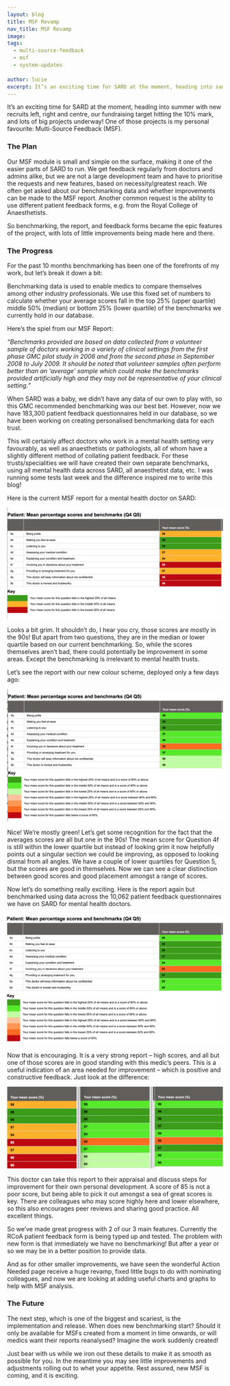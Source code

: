 ```yaml
---
layout: blog
title: MSF Revamp
nav_title: MSF Revamp
image:
tags:
  - multi-source-feedback
  - msf
  - system-updates

author: lucie
excerpt: It’s an exciting time for SARD at the moment, heading into summer with new recruits left, right and centre, our fundraising target hitting the 10% mark, and lots of big projects underway!
---
```


It’s an exciting time for SARD at the moment, heading into summer with new recruits left, right and centre, our fundraising target hitting the 10% mark, and lots of big projects underway! One of those projects is my personal favourite: Multi-Source Feedback (MSF).

<h3>The Plan</h3>
Our MSF module is small and simple on the surface, making it one of the easier parts of SARD to run. We get feedback regularly from doctors and admins alike, but we are not a large development team and have to prioritise the requests and new features, based on necessity/greatest reach. We often get asked about our benchmarking data and whether improvements can be made to the MSF report. Another common request is the ability to use different patient feedback forms, e.g. from the Royal College of Anaesthetists.

So benchmarking, the report, and feedback forms became the epic features of the project, with lots of little improvements being made here and there.

<h3>The Progress</h3>
For the past 10 months benchmarking has been one of the forefronts of my work, but let’s break it down a bit:

Benchmarking data is used to enable medics to compare themselves among other industry professionals. We use this fixed set of numbers to calculate whether your average scores fall in the top 25% (upper quartile) middle 50% (median) or bottom 25% (lower quartile) of the benchmarks we currently hold in our database.

Here’s the spiel from our MSF Report:

<i>“Benchmarks provided are based on data collected from a volunteer sample of doctors working in a variety of clinical settings from the first phase GMC pilot study in 2006 and from the second phase in September 2008 to July 2009. It should be noted that volunteer samples often perform better than an 'average' sample which could make the benchmarks provided artificially high and they may not be representative of your clinical setting.”</i>

When SARD was a baby, we didn’t have any data of our own to play with, so this GMC recommended benchmarking was our best bet. However, now we have 183,300 patient feedback questionnaires held in our database, so we have been working on creating personalised benchmarking data for each trust.

This will certainly affect doctors who work in a mental health setting very favourably, as well as anaesthetists or pathologists, all of whom have a slightly different method of collating patient feedback. For these trusts/specialities we will have created their own separate benchmarks, using all mental health data across SARD, all anaesthetist data, etc. I was running some tests last week and the difference inspired me to write this blog!

Here is the current MSF report for a mental health doctor on SARD:

<div class='thumbnail'>
  <img src='/images/blog/lucie/picture11.png'/>
</div>

Looks a bit grim. It shouldn’t do, I hear you cry, those scores are mostly in the 90s! But apart from two questions, they are in the median or lower quartile based on our current benchmarking. So, while the scores themselves aren’t bad, there could potentially be improvement in some areas. Except the benchmarking is irrelevant to mental health trusts.

Let’s see the report with our new colour scheme, deployed only a few days ago:

<div class='thumbnail'>
  <img src='/images/blog/lucie/picture11a.png'/>
 </div>

 Nice! We’re mostly green! Let’s get some recognition for the fact that the averages scores are all but one in the 90s! The mean score for Question 4f is still within the lower quartile but instead of looking grim it now helpfully points out a singular section we could be improving, as opposed to looking dismal from all angles. We have a couple of lower quartiles for Question 5, but the scores are good in themselves. Now we can see a clear distinction between good scores and good placement amongst a range of scores.

 Now let’s do something really exciting. Here is the report again but benchmarked using data across the 10,062 patient feedback questionnaires we have on SARD for mental health doctors.

<div class='thumbnail'>
  <img src='/images/blog/lucie/picture11b.png'/>
 </div>

 Now that is encouraging. It is a very strong report – high scores, and all but one of those scores are in good standing with this medic’s peers. This is a useful indication of an area needed for improvement – which is positive and constructive feedback. Just look at the difference:

 <div class='thumbnail'>
   <img src='/images/blog/lucie/picture11c.png'/>
  </div>

  This doctor can take this report to their appraisal and discuss steps for improvement for their own personal development. A score of 85 is not a poor score, but being able to pick it out amongst a sea of great scores is key. There are colleagues who may score highly here and lower elsewhere, so this also encourages peer reviews and sharing good practice. All excellent things.

So we’ve made great progress with 2 of our 3 main features. Currently the RCoA patient feedback form is being typed up and tested. The problem with new form is that immediately we have no benchmarking! But after a year or so we may be in a better position to provide data.

And as for other smaller improvements, we have seen the wonderful Action Needed page receive a huge revamp, fixed little bugs to do with nominating colleagues, and now we are looking at adding useful charts and graphs to help with MSF analysis.

<h3>The Future</h3>
The next step, which is one of the biggest and scariest, is the implementation and release. When does new benchmarking start? Should it only be available for MSFs created from a moment in time onwards, or will medics want their reports reanalysed? Imagine the work suddenly created!

Just bear with us while we iron out these details to make it as smooth as possible for you. In the meantime you may see little improvements and adjustments rolling out to whet your appetite. Rest assured, new MSF is coming, and it is exciting.
